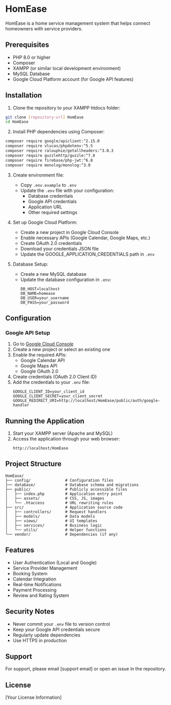 # HomEase

HomEase is a home service management system that helps connect homeowners with service providers.

## Prerequisites

- PHP 8.0 or higher
- Composer
- XAMPP (or similar local development environment)
- MySQL Database
- Google Cloud Platform account (for Google API features)

## Installation

1. Clone the repository to your XAMPP htdocs folder:
```bash
git clone [repository-url] HomEase
cd HomEase
```

2. Install PHP dependencies using Composer:
```bash
composer require google/apiclient:^2.15.0
composer require vlucas/phpdotenv:^5.5
composer require ralouphie/getallheaders:^3.0.3
composer require guzzlehttp/guzzle:^7.8
composer require firebase/php-jwt:^6.8
composer require monolog/monolog:^3.0
```

3. Create environment file:
   - Copy `.env.example` to `.env`
   - Update the `.env` file with your configuration:
     - Database credentials
     - Google API credentials
     - Application URL
     - Other required settings

4. Set up Google Cloud Platform:
   - Create a new project in Google Cloud Console
   - Enable necessary APIs (Google Calendar, Google Maps, etc.)
   - Create OAuth 2.0 credentials
   - Download your credentials JSON file
   - Update the GOOGLE_APPLICATION_CREDENTIALS path in `.env`

5. Database Setup:
   - Create a new MySQL database
   - Update the database configuration in `.env`:
     ```
     DB_HOST=localhost
     DB_NAME=homease
     DB_USER=your_username
     DB_PASS=your_password
     ```

## Configuration

### Google API Setup
1. Go to [Google Cloud Console](https://console.cloud.google.com)
2. Create a new project or select an existing one
3. Enable the required APIs:
   - Google Calendar API
   - Google Maps API
   - Google OAuth 2.0
4. Create credentials (OAuth 2.0 Client ID)
5. Add the credentials to your `.env` file:
   ```
   GOOGLE_CLIENT_ID=your_client_id
   GOOGLE_CLIENT_SECRET=your_client_secret
   GOOGLE_REDIRECT_URI=http://localhost/HomEase/public/auth/google-handler
   ```

## Running the Application

1. Start your XAMPP server (Apache and MySQL)
2. Access the application through your web browser:
   ```
   http://localhost/HomEase
   ```

## Project Structure

```
HomEase/
├── config/               # Configuration files
├── database/             # Database schema and migrations
├── public/               # Publicly accessible files
│   ├── index.php         # Application entry point
│   ├── assets/           # CSS, JS, images
│   └── .htaccess         # URL rewriting rules
├── src/                  # Application source code
│   ├── controllers/      # Request handlers
│   ├── models/           # Data models
│   ├── views/            # UI templates
│   ├── services/         # Business logic
│   └── utils/            # Helper functions
└── vendor/               # Dependencies (if any)
```

## Features

- User Authentication (Local and Google)
- Service Provider Management
- Booking System
- Calendar Integration
- Real-time Notifications
- Payment Processing
- Review and Rating System

## Security Notes

- Never commit your `.env` file to version control
- Keep your Google API credentials secure
- Regularly update dependencies
- Use HTTPS in production

## Support

For support, please email [support email] or open an issue in the repository.

## License

[Your License Information] 